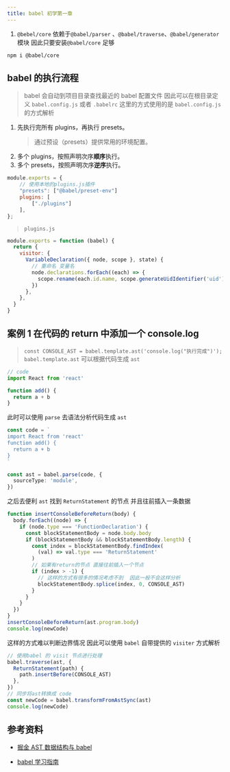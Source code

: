 ```yaml
---
title: babel 初学第一章
---
```


1. `@bebel/core` 依赖于`@babel/parser` 、`@babel/traverse`、`@babel/generator` 模块 因此只要安装`@babel/core` 足够

```shell
npm i @babel/core
```

## babel 的执行流程

> babel 会自动到项目目录查找最近的 babel 配置文件 因此可以在根目录定义 `babel.config.js` 或者 `.babelrc` 这里的方式使用的是 `babel.config.js` 的方式解析

1. 先执行完所有 plugins，再执行 presets。
   > 通过预设（presets）提供常用的环境配置。
2. 多个 plugins，按照声明次序**顺序**执行。
3. 多个 presets，按照声明次序**逆序**执行。

```js
module.exports = {
    // 使用本地的plugins.js插件
    "presets": ["@babel/preset-env"]
    plugins: [
        ["./plugins"]
    ],
};
```

> `plugins.js`

```js
module.exports = function (babel) {
  return {
    visitor: {
      VariableDeclaration({ node, scope }, state) {
        // 重命名 变量名
        node.declarations.forEach((each) => {
          scope.rename(each.id.name, scope.generateUidIdentifier('uid').name)
        })
      },
    },
  }
}
```

## 案例 1 在代码的 return 中添加一个 console.log

> `const CONSOLE_AST = babel.template.ast('console.log("执行完成")');` `babel.template.ast` 可以根据代码生成 `ast`

```js
// code
import React from 'react'

function add() {
  return a + b
}
```

此时可以使用 `parse` 去语法分析代码生成 `ast`

```ts
const code = `
import React from 'react'
function add() {
  return a + b
}
`

const ast = babel.parse(code, {
  sourceType: 'module',
})
```

之后去便利 `ast` 找到 `ReturnStatement` 的节点 并且往前插入一条数据

```ts
function insertConsoleBeforeReturn(body) {
  body.forEach((node) => {
    if (node.type === 'FunctionDeclaration') {
      const blockStatementBody = node.body.body
      if (blockStatementBody && blockStatementBody.length) {
        const index = blockStatementBody.findIndex(
          (val) => val.type === 'ReturnStatement'
        )
        // 如果有return的节点 直接往前插入一个节点
        if (index > -1) {
          // 这样的方式有很多的情况考虑不到  因此一般不会这样分析
          blockStatementBody.splice(index, 0, CONSOLE_AST)
        }
      }
    }
  })
}
insertConsoleBeforeReturn(ast.program.body)
console.log(newCode)
```

这样的方式难以判断边界情况 因此可以使用 `babel` 自带提供的 `visiter` 方式解析

```ts
// 使用babel 的 visit 节点进行处理
babel.traverse(ast, {
  ReturnStatement(path) {
    path.insertBefore(CONSOLE_AST)
  },
})
// 同步将ast转换成 code
const newCode = babel.transformFromAstSync(ast)
console.log(newCode)
```

## 参考资料

- [掘金 AST 数据结构与 babel](https://juejin.cn/post/7090396145230282783#heading-5)

- [babel 学习指南](https://github.com/jamiebuilds/babel-handbook/blob/master/translations/zh-Hans/plugin-handbook.md#toc-transformation-operations)

~~~~
